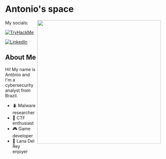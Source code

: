 # Antonio's space

<a href="https://www.youtube.com/watch?v=WMsUv_EgsWY" target="_blank"><img align="right" width="400" src="https://c.tenor.com/Bl1eewa5-lcAAAAC/lana-del-rey-hi.gif" /></a>

My socials:

[![TryHackMe](https://tryhackme-badges.s3.amazonaws.com/apln2.png)](https://tryhackme.com/p/apln2)

[![LinkedIn](https://img.shields.io/static/v1?style=for-the-badge&message=LinkedIn&color=0A66C2&logo=LinkedIn&label=&logoColor=FFFFFF)](https://www.linkedin.com/in/ant%C3%B4nio-paulino-5748ab168/)

## About Me

Hi! My name is Antônio and I'm a cybersecurity analyst from Brazil.

- 🪲 Malware researcher
- 🚩 CTF enthusiast
- 🎮 Game developer
- 🎵 Lana Del Rey enjoyer
